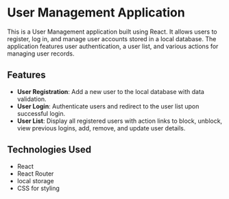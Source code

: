# User Management Application

This is a User Management application built using React. It allows users to register, log in, and manage user accounts stored in a local database. The application features user authentication, a user list, and various actions for managing user records.

## Features

- **User Registration**: Add a new user to the local database with data validation.
- **User Login**: Authenticate users and redirect to the user list upon successful login.
- **User List**: Display all registered users with action links to block, unblock, view previous logins, add, remove, and update user details.

## Technologies Used

- React
- React Router
- local storage
- CSS for styling

